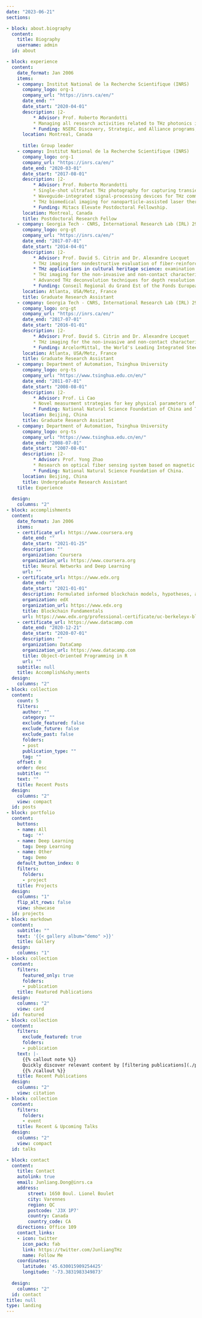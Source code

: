 ```yaml
---
date: "2023-06-21"
sections:

- block: about.biography
  content:
    title: Biography
    username: admin
  id: about

- block: experience
  content:
    date_format: Jan 2006
    items:
    - company: Institut National de la Recherche Scientifique (INRS)
      company_logo: org-1
      company_url: "https://inrs.ca/en/"
      date_end: ""
      date_start: "2020-04-01"
      description: |2-
          * Advisor: Prof. Roberto Morandotti
          * Managing all research activities related to THz photonics in the Nonlinear Photonics Group.
          * Funding: NSERC Discovery, Strategic, and Alliance programs; New Frontiers in Research Fund (NFRF); FRQS Audace.
      location: Montreal, Canada
      
      title: Group leader
    - company: Institut National de la Recherche Scientifique (INRS)
      company_logo: org-1
      company_url: "https://inrs.ca/en/"
      date_end: "2020-03-01"
      date_start: "2017-08-01"
      description: |2-
          * Advisor: Prof. Roberto Morandotti
          * Single-shot ultrafast THz photography for capturing transient events.
          * Waveguide-integrated signal-processing devices for THz communications. 
          * THz biomedical imaging for nanoparticle-assisted laser therapeutics.
          * Funding: Mitacs Elevate Postdoctoral Fellowship.
      location: Montreal, Canada
      title: Postdoctoral Research Fellow
    - company: Georgia Tech - CNRS, International Research Lab (IRL) 2958
      company_logo: org-gt
      company_url: "https://inrs.ca/en/"
      date_end: "2017-07-01"
      date_start: "2014-04-01"
      description: |2-
          * Advisor: Prof. David S. Citrin and Dr. Alexandre Locquet
          * THz imaging for nondestructive evaluation of fiber-reinforced composites.
          * THz applications in cultural heritage science: examination of art and archaeology.
          * THz imaging for the non-invasive and non-contact characterization of failure modes and corrosion process in polyer-coated steel.
          * Advanced THz deconvolution techniques for depth resolution enhancement.
          * Funding: Conseil Regional du Grand Est of the Fonds European de Developpement Regional (FEDER) and the Institut Carnot ARTS.
      location: Atlanta, USA/Metz, France
      title: Graduate Research Assistant
    - company: Georgia Tech - CNRS, International Research Lab (IRL) 2958
      company_logo: org-gt
      company_url: "https://inrs.ca/en/"
      date_end: "2017-07-01"
      date_start: "2016-01-01"
      description: |2-
          * Advisor: Prof. David S. Citrin and Dr. Alexandre Locquet
          * THz imaging for the non-invasive and non-contact characterization of failure modes and corrosion process in polyer-coated steel.
          * Funding: ArcelorMittal, the World's Leading Integrated Steel and Mining Company.
      location: Atlanta, USA/Metz, France
      title: Graduate Research Assistant
    - company: Department of Automation, Tsinghua University
      company_logo: org-ts
      company_url: "https://www.tsinghua.edu.cn/en/"
      date_end: "2011-07-01"
      date_start: "2008-08-01"
      description: |2-
          * Advisor: Prof. Li Cao
          * Novel measurment strategies for key physical parameters of gas/liquid in industrial pipelines.
          * Funding: National Natural Science Foundation of China and Tokyo Keiso Co. Ltd, Japan.
      location: Beijing, China
      title: Graduate Research Assistant
    - company: Department of Automation, Tsinghua University
      company_logo: org-ts
      company_url: "https://www.tsinghua.edu.cn/en/"
      date_end: "2008-07-01"
      date_start: "2007-08-01"
      description: |2-
          * Advisor: Prof. Yong Zhao
          * Research on optical fiber sensing system based on magnetic fluid.
          * Funding: National Natural Science Foundation of China.
      location: Beijing, China
      title: Undergraduate Research Assistant
    title: Experience
    
  design:
    columns: "2"
- block: accomplishments
  content:
    date_format: Jan 2006
    items:
    - certificate_url: https://www.coursera.org
      date_end: ""
      date_start: "2021-01-25"
      description: ""
      organization: Coursera
      organization_url: https://www.coursera.org
      title: Neural Networks and Deep Learning
      url: ""
    - certificate_url: https://www.edx.org
      date_end: ""
      date_start: "2021-01-01"
      description: Formulated informed blockchain models, hypotheses, and use cases.
      organization: edX
      organization_url: https://www.edx.org
      title: Blockchain Fundamentals
      url: https://www.edx.org/professional-certificate/uc-berkeleyx-blockchain-fundamentals
    - certificate_url: https://www.datacamp.com
      date_end: "2020-12-21"
      date_start: "2020-07-01"
      description: ""
      organization: DataCamp
      organization_url: https://www.datacamp.com
      title: Object-Oriented Programming in R
      url: ""
    subtitle: null
    title: Accomplish&shy;ments
  design:
    columns: "2"
- block: collection
  content:
    count: 5
    filters:
      author: ""
      category: ""
      exclude_featured: false
      exclude_future: false
      exclude_past: false
      folders:
      - post
      publication_type: ""
      tag: ""
    offset: 0
    order: desc
    subtitle: ""
    text: ""
    title: Recent Posts
  design:
    columns: "2"
    view: compact
  id: posts
- block: portfolio
  content:
    buttons:
    - name: All
      tag: '*'
    - name: Deep Learning
      tag: Deep Learning
    - name: Other
      tag: Demo
    default_button_index: 0
    filters:
      folders:
      - project
    title: Projects
  design:
    columns: "1"
    flip_alt_rows: false
    view: showcase
  id: projects
- block: markdown
  content:
    subtitle: ""
    text: '{{< gallery album="demo" >}}'
    title: Gallery
  design:
    columns: "1"
- block: collection
  content:
    filters:
      featured_only: true
      folders:
      - publication
    title: Featured Publications
  design:
    columns: "2"
    view: card
  id: featured
- block: collection
  content:
    filters:
      exclude_featured: true
      folders:
      - publication
    text: |-
      {{% callout note %}}
      Quickly discover relevant content by [filtering publications](./publication/).
      {{% /callout %}}
    title: Recent Publications
  design:
    columns: "2"
    view: citation
- block: collection
  content:
    filters:
      folders:
      - event
    title: Recent & Upcoming Talks
  design:
    columns: "2"
    view: compact
  id: talks

- block: contact
  content:
    title: Contact
    autolink: true
    email: Junliang.Dong@inrs.ca
    address:
        street: 1650 Boul. Lionel Boulet
        city: Varennes
        region: QC
        postcode: 'J3X 1P7'
        country: Canada
        country_code: CA
    directions: Office 109
    contact_links:
    - icon: twitter
      icon_pack: fab
      link: https://twitter.com/JunliangTHz
      name: Follow Me
    coordinates:
      latitude: '45.630015909254425'
      longitude: '-73.3831983349873'
    
  design:
    columns: "2"
  id: contact
title: null
type: landing
---
```

